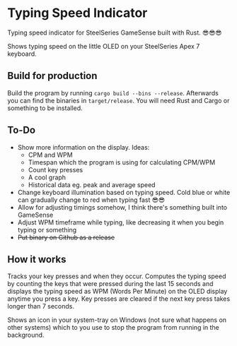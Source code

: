 # Typing Speed Indicator 
Typing speed indicator for SteelSeries GameSense built with Rust. 😎😎😎

Shows typing speed on the little OLED on your SteelSeries Apex 7 keyboard.

## Build for production
Build the program by running `cargo build --bins --release`. Afterwards you can find the binaries in `target/release`. You will need Rust and Cargo or something to be installed.

## To-Do
- Show more information on the display. Ideas:
   * CPM and WPM
   * Timespan which the program is using for calculating CPM/WPM
   * Count key presses
   * A cool graph
   * Historical data eg. peak and average speed
- Change keyboard illumination based on typing speed. Cold blue or white can gradually change to red when typing fast 😎😎
- Allow for adjusting timings somehow, I think there's something built into GameSense
- Adjust WPM timeframe while typing, like decreasing it when you begin typing or something
- ~~Put binary on Github as a release~~

## How it works
Tracks your key presses and when they occur. Computes the typing speed by counting the keys that were pressed during the last 15 seconds and displays the typing speed as WPM (Words Per Minute) on the OLED display anytime you press a key. Key presses are cleared if the next key press takes longer than 7 seconds.

Shows an icon in your system-tray on Windows (not sure what happens on other systems) which to you use to stop the program from running in the background.